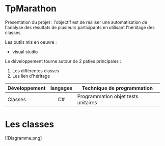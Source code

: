 # TpMarathon

Présentation du projet : l'objectif est de réaliser une automatisation de l'analyse des résultats de plusieurs participants 
en utilisant l'hériitage des classes. 

Les outils mis en oeuvre :
* visual studio

Le développement tourne autour de 2 paties principales :
1. Les différentes classes
2. Les lien d'héritage

|Développement  |langages |Technique de programmation   |
|--|:---:|---|
|Classes|C#|Programmation objet tests unitaires|

 # Les classes 
 
![Diagramme.png]

